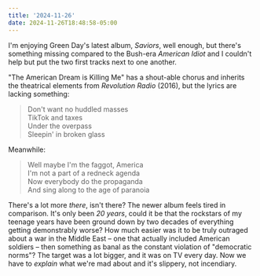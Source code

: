 ```yaml
---
title: '2024-11-26'
date: 2024-11-26T18:48:58-05:00
---
```

I'm enjoying Green Day's latest album, *Saviors*, well enough, but there's something missing compared to the Bush-era *American Idiot* and I couldn't help but put the two first tracks next to one another.

"The American Dream is Killing Me" has a shout-able chorus and inherits the theatrical elements from *Revolution Radio* (2016), but the lyrics are lacking something:

> Don't want no huddled masses\
TikTok and taxes\
Under the overpass\
Sleepin' in broken glass

Meanwhile:

> Well maybe I'm the faggot, America\
I'm not a part of a redneck agenda\
Now everybody do the propaganda\
And sing along to the age of paranoia

There's a lot more *there*, isn't there? The newer album feels tired in comparison. It's only been *20 years*, could it be that the rockstars of my teenage years have been ground down by two decades of everything getting demonstrably worse? How much easier was it to be truly outraged about a war in the Middle East – one that actually included American soldiers – then something as banal as the constant violation of "democratic norms"? The target was a lot bigger, and it was on TV every day. Now we have to *explain* what we're mad about and it's slippery, not incendiary.
